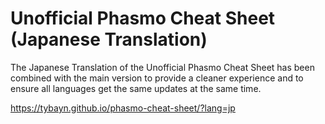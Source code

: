 # Unofficial Phasmo Cheat Sheet (Japanese Translation)

The Japanese Translation of the Unofficial Phasmo Cheat Sheet has been combined with the main version to provide a cleaner experience and to ensure all languages get the same updates at the same time.

https://tybayn.github.io/phasmo-cheat-sheet/?lang=jp
